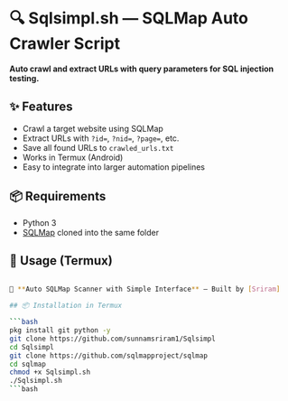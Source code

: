 # 🔍 Sqlsimpl.sh — SQLMap Auto Crawler Script

**Auto crawl and extract URLs with query parameters for SQL injection testing.**

## ✨ Features
- Crawl a target website using SQLMap
- Extract URLs with `?id=`, `?nid=`, `?page=`, etc.
- Save all found URLs to `crawled_urls.txt`
- Works in Termux (Android)
- Easy to integrate into larger automation pipelines

## 📦 Requirements
- Python 3
- [SQLMap](https://github.com/sqlmapproject/sqlmap) cloned into the same folder

## 🚀 Usage (Termux)
```bash

🎯 **Auto SQLMap Scanner with Simple Interface** — Built by [Sriram]

## 📦 Installation in Termux

```bash
pkg install git python -y
git clone https://github.com/sunnamsriram1/Sqlsimpl
cd Sqlsimpl
git clone https://github.com/sqlmapproject/sqlmap
cd sqlmap
chmod +x Sqlsimpl.sh
./Sqlsimpl.sh
```bash
